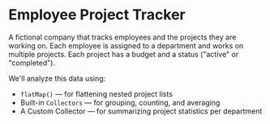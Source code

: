 # Employee Project Tracker

A fictional company that tracks employees and the projects they are working on. Each employee is assigned to a 
department and works on multiple projects. Each project has a budget and a status ("active" or "completed").

We'll analyze this data using:

- `flatMap()` — for flattening nested project lists
- Built-in `Collectors` — for grouping, counting, and averaging 
- A Custom Collector — for summarizing project statistics per department
